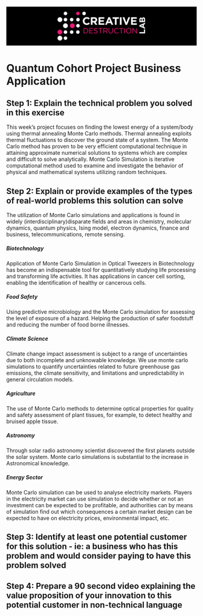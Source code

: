 ![CDL 2020 Cohort Project](../figures/CDL_logo.jpg)
# Quantum Cohort Project Business Application

## Step 1: Explain the technical problem you solved in this exercise

This week’s project focuses on finding the lowest energy of a system/body using thermal annealing Monte Carlo methods. Thermal annealing exploits thermal fluctuations to discover the ground state of a system. The Monte Carlo method has proven to be very efficient computational technique in attaining approximate numerical solutions to systems which are complex and difficult to solve analytically. Monte Carlo Simulation is iterative computational method used to examine and investigate the behavior of physical and mathematical systems utilizing random techniques.


## Step 2: Explain or provide examples of the types of real-world problems this solution can solve

The utilization of Monte Carlo simulations and applications is found in widely (interdisciplinary)disparate fields and areas in chemistry, molecular dynamics, quantum physics, Ising model, electron dynamics, finance and business, telecommunications, remote sensing.
##### Biotechnology
Application of Monte Carlo Simulation in Optical Tweezers in Biotechnology has become an indispensable tool for quantitatively studying life processing and transforming life activities. It has applications in cancer cell sorting, enabling the identification of healthy or cancerous cells.

##### Food Safety 
Using predictive microbiology and the Monte Carlo simulation for assessing the level of exposure of a hazard. Helping the production of safer foodstuff and reducing the number of food borne illnesses.

##### Climate Science
Climate change impact assessment is subject to a range of uncertainties due to both incomplete and unknowable knowledge. We use monte carlo simulations to quantify uncertainties related to future greenhouse gas emissions, the climate sensitivity, and limitations and unpredictability in general circulation models.

##### Agriculture
The use of Monte Carlo methods to determine optical properties for quality and safety assessment of plant tissues, for example, to detect healthy and bruised apple tissue.

##### Astronomy 
Through solar radio astronomy scientist discovered the first planets outside the solar system. Monte carlo simulations is substantial to the increase in Astronomical knowledge.  

##### Energy Sector
Monte Carlo simulation can be used to analyse electricity markets. Players in the electricity market can use simulation to decide whether or not an investment can be expected to be profitable, and authorities can by means of simulation find out which consequences a certain market design can be expected to have on electricity prices, environmental impact, etc. 

## Step 3: Identify at least one potential customer for this solution - ie: a business who has this problem and would consider paying to have this problem solved




## Step 4: Prepare a 90 second video explaining the value proposition of your innovation to this potential customer in non-technical language


